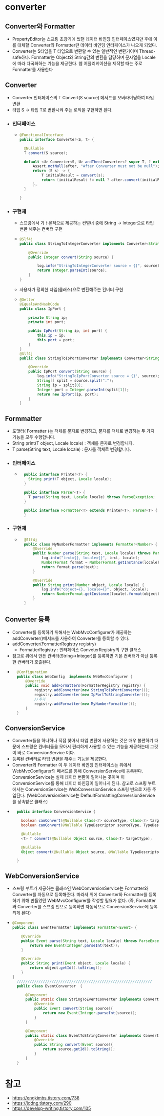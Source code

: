 # converter
## Converter와 Formatter
- PropertyEditor는 스프링 초창기에 썼던 데이터 바인딩 인터페이스였지만 후에 이를 대체할 Converter와 Formatter란 데이터 바인딩 인터페이스가 나오게 되었다.
- Converter는 S타입을 T 타입으로 변환할 수 있는 일반적인 변환기이며 Thread-safe하다. Formatter는 Object와 String간의 변환을 담당하며 문자열을 Locale에 따라 다국화하는 기능을 제공한다. 웹 어플리케이션을 제작할 때는 주로 Formatter를 사용한다
## Converter
- Converter 인터페이스의 T Convert(S source) 메서드를 오버라이딩하여 타입 변환
- 타입 S -> 타입 T로 변환시켜 주는 로직을 구현하면 된다.
- ### 인터페이스
    - ``` java
      @FunctionalInterface
      public interface Converter<S, T> {

      	@Nullable
      	T convert(S source);

      	default <U> Converter<S, U> andThen(Converter<? super T, ? extends U> after) {
      		Assert.notNull(after, "After Converter must not be null");
      		return (S s) -> {
      			T initialResult = convert(s);
      			return (initialResult != null ? after.convert(initialResult) : null);
      		};
      	}

      }
- ### 구현체
    - 스프링에서 기ㅏ본적으로 제공하는 컨벝너 중에 String -> Integer으로 타입 변환 해주는 컨버터 구현
    - ``` java 
      @Slf4j
      public class StringToIntegerConverter implements Converter<String, Integer> {

          @Override
          public Integer convert(String source) {

              log.info("StringToIntegerConverter source = {}", source);
              return Integer.parseInt(source);
          }
      }
    - 사용자가 정의한 타입(클래스)으로 변환해주는 컨버터 구현
    - ``` java
      @Getter
      @EqualsAndHashCode
      public class IpPort {

          private String ip;
          private int port;

          public IpPort(String ip, int port) {
              this.ip = ip;
              this.port = port;
          }
      }
      @Slf4j
      public class StringToIpPortConverter implements Converter<String, IpPort> {

          @Override
          public IpPort convert(String source) {
              log.info("StringToIpPortConverter source = {}", source);
              String[] split = source.split(":");
              String ip = split[0];
              Integer port = Integer.parseInt(split[1]);
              return new IpPort(ip, port);
          }
      }
## Formmatter
- 포맷터( Formatter )는 객체를 문자로 변경하고, 문자를 객체로 변경하는 두 가지 기능을 모두 수행합니다.
- String print(T object, Locale locale) : 객체를 문자로 변경합니다.
- T parse(String text, Locale locale) : 문자를 객체로 변경합니다.
- ### 인터페이스
  - ``` java 
      public interface Printer<T> {
      	String print(T object, Locale locale);
      }

      public interface Parser<T> {
      	T parse(String text, Locale locale) throws ParseException;
      }

      public interface Formatter<T> extends Printer<T>, Parser<T> {
      }
- ### 구현체
  - ``` java
      @Slf4j
      public class MyNumberFormatter implements Formatter<Number> {
          @Override
          public Number parse(String text, Locale locale) throws ParseException {
              log.info("text={}, locale={}", text, locale);
              NumberFormat format = NumberFormat.getInstance(locale);
              return format.parse(text);
          }

          @Override
          public String print(Number object, Locale locale) {
              log.info("object={}, locale={}", object, locale);
              return NumberFormat.getInstance(locale).format(object);
          }
      }
## Converter 등록
  - Converter를 등록하기 위해서는 WebMvcConfigurer가 제공하는 addConverter()메서드를 사용하여 Converter를 등록할 수 있다.
  - addConverter(FormatterRegistry registry)
     - FormatterRegistry : 인터페이스 ConveterRegistry의 구현 클래스
  - 참고로 위에서 만든 컨버터(String→Integer)를 등록하면 기본 컨버터가 아닌 등록한 컨버터가 호출된다.
  - ``` java
      @Configuration
      public class WebConfig  implements WebMvcConfigurer {
          @Override
          public void addFormatters(FormatterRegistry registry) {
              registry.addConverter(new StringToIpPortConverter());
              registry.addConverter(new IpPortToStringConverter());
              //추가
              registry.addFormatter(new MyNumberFormatter());
          }
      }
## ConversionService
  -  Converter들을 하나하나 직접 찾아서 타입 변환에 사용하는 것은 매우 불편하기 때문에 스프링은 컨버터들을 모아서 편리하게 사용할 수 있는 기능을 제공하는데 그것이 바로 ConversionService 이다.
  - 등록된 컨버터로 타입 변환을 해주는 기능을 제공한다.
  - Converter와 Formatter 이 두 데이터 바인딩 인터페이스는 위에서 WebMvcConfigurer의 메서드를 통해 ConversionService에 등록된다. ConversionService는 실제 데이터 변환이 일어나는 곳이며 이 ConversionService를 통해 데이터 바인딩이 일어나게 된다. 참고로 스프링 부트에서는 ConversionService는 WebConversionService 스프링 빈으로 자동 주입된다. (WebConversionService는 DefaultFormattingConversionService를 상속받은 클래스)
  - ``` java
      public interface ConversionService {

      	boolean canConvert(@Nullable Class<?> sourceType, Class<?> targetType);
      	boolean canConvert(@Nullable TypeDescriptor sourceType, TypeDescriptor targetType);

      	@Nullable
      	<T> T convert(@Nullable Object source, Class<T> targetType);

      	@Nullable
      	Object convert(@Nullable Object source, @Nullable TypeDescriptor sourceType, TypeDescriptor targetType);

      }
## WebConversionService
- 스프링 부트가 제공하는 클래스인 WebConversionService는 Formatter와 Converter를 자동으로 등록해준다. 따라서 위에 Converter와 Formatter를 등록하기 위해 만들었던 WebMvcConfigurer를 작성할 필요가 없다. (즉, Formatter와 Converter를 스프링 빈으로 등록하면 자동적으로 ConversionService에 등록되게 된다)
- ``` java
  @Component
  public class EventFormatter implements Formatter<Event> {

      @Override
      public Event parse(String text, Locale locale) throws ParseException {
          return new Event(Integer.parseInt(text));
      }

      @Override
      public String print(Event object, Locale locale) {
          return object.getId().toString();
      }
  }
    //////////////////////////////////////////////////////////////
    public class EventConverter  {

        @Component
        public static class StringToEventConverter implements Converter<String, Event> {
            @Override
            public Event convert(String source){
                return new Event(Integer.parseInt(source));
            }
        }

        @Component
        public static class EventToStringConverter implements Converter<Event, String>{
            @Override
            public String convert(Event source){
                return source.getId().toString();
            }
        }
    }
# 참고
- https://engkimbs.tistory.com/738
- https://jddng.tistory.com/290
- https://develop-writing.tistory.com/105
